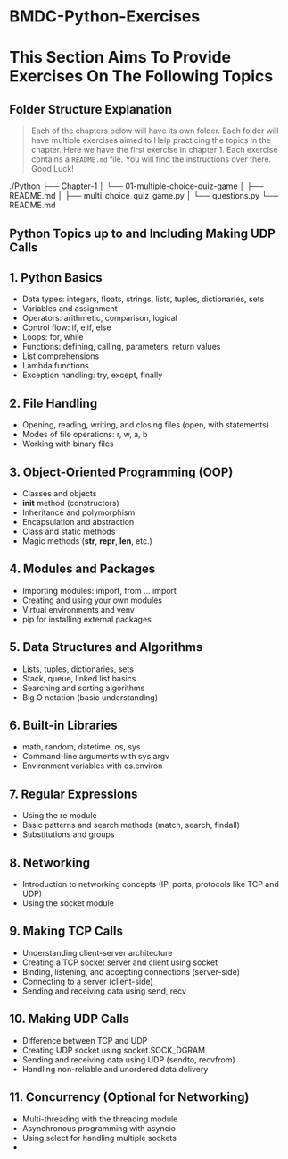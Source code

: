 # BMDC-Python-Exercises

# This Section Aims To Provide Exercises On The Following Topics

## Folder Structure Explanation

> Each of the chapters below will have its own folder. Each folder will have multiple exercises aimed to Help practicing the topics in the chapter. Here we have the first exercise in chapter 1. Each exercise contains a `README.md` file. You will find the instructions over there. Good Luck!

./Python
├── Chapter-1
│ └── 01-multiple-choice-quiz-game
│ ├── README.md
│ ├── multi_choice_quiz_game.py
│ └── questions.py
└── README.md

## Python Topics up to and Including Making UDP Calls

## 1. Python Basics

- Data types: integers, floats, strings, lists, tuples, dictionaries, sets
- Variables and assignment
- Operators: arithmetic, comparison, logical
- Control flow: if, elif, else
- Loops: for, while
- Functions: defining, calling, parameters, return values
- List comprehensions
- Lambda functions
- Exception handling: try, except, finally

## 2. File Handling

- Opening, reading, writing, and closing files (open, with statements)
- Modes of file operations: r, w, a, b
- Working with binary files

## 3. Object-Oriented Programming (OOP)

- Classes and objects
- **init** method (constructors)
- Inheritance and polymorphism
- Encapsulation and abstraction
- Class and static methods
- Magic methods (**str**, **repr**, **len**, etc.)

## 4. Modules and Packages

- Importing modules: import, from ... import
- Creating and using your own modules
- Virtual environments and venv
- pip for installing external packages

## 5. Data Structures and Algorithms

- Lists, tuples, dictionaries, sets
- Stack, queue, linked list basics
- Searching and sorting algorithms
- Big O notation (basic understanding)

## 6. Built-in Libraries

- math, random, datetime, os, sys
- Command-line arguments with sys.argv
- Environment variables with os.environ

## 7. Regular Expressions

- Using the re module
- Basic patterns and search methods (match, search, findall)
- Substitutions and groups

## 8. Networking

- Introduction to networking concepts (IP, ports, protocols like TCP and UDP)
- Using the socket module

## 9. Making TCP Calls

- Understanding client-server architecture
- Creating a TCP socket server and client using socket
- Binding, listening, and accepting connections (server-side)
- Connecting to a server (client-side)
- Sending and receiving data using send, recv

## 10. Making UDP Calls

- Difference between TCP and UDP
- Creating UDP socket using socket.SOCK_DGRAM
- Sending and receiving data using UDP (sendto, recvfrom)
- Handling non-reliable and unordered data delivery

## 11. Concurrency (Optional for Networking)

- Multi-threading with the threading module
- Asynchronous programming with asyncio
- Using select for handling multiple sockets
-
